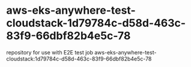 # aws-eks-anywhere-test-cloudstack-1d79784c-d58d-463c-83f9-66dbf82b4e5c-78
repository for use with E2E test job aws-eks-anywhere-test-cloudstack:1d79784c-d58d-463c-83f9-66dbf82b4e5c-78
